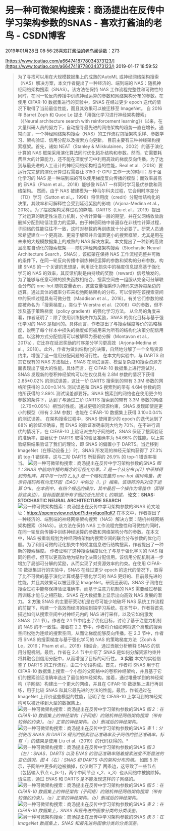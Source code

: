 
# 另一种可微架构搜索：商汤提出在反传中学习架构参数的SNAS - 喜欢打酱油的老鸟 - CSDN博客


2019年01月28日 08:56:28[喜欢打酱油的老鸟](https://me.csdn.net/weixin_42137700)阅读数：273


[https://www.toutiao.com/a6647418778034373123/](https://www.toutiao.com/a6647418778034373123/)
2019-01-17 18:59:52
> 为了寻找可以用在大规模数据集上的成熟的AutoML 或神经网络架构搜索（NAS）解决方案，本文作者提出了一种经济的、端到端的 NAS：随机神经网络架构搜索（SNAS）。该方法在保持 NAS 工作流程完整性和可微性的同时，在同一轮反向传播中训练神经运算的参数和网络架构分布的参数。在使用 CIFAR-10 数据集进行的实验中，SNAS 在经过更少 epoch 迭代的情况下取得了当前最佳性能，而且其效果可以被迁移至 ImageNet。
自 2016 年 Barret Zoph 和 Quoc Le 提出「用强化学习进行神经架构搜索」（《Neural architecture search with reinforcement learning》）以来，在大量科研人员的努力下，自动搜寻最先进的网络架构的趋势一直在增长。通常而言，一个神经网络架构搜索（NAS）的工作流程包括架构采样、参数学习、架构验证、信用分配以及搜索方向更新。
目前主要有三种神经架构搜索框架。首先，诸如 NEAT（Stanley & Miikkulainen，2002）的基于演化计算的 NAS 框架采用演化算法同时优化拓扑结构和参数。然而，它需要耗费巨大的计算能力，还不能在深度学习中利用高效的梯度反向传播。为了达到与最先进的人工设计的神经网络架构相当的性能，Real et al.（2018）要运行完完整的演化计算过程需要让 3150 个 GPU 工作一天的时间；基于强化学习的 NAS 是一种端到端的可以使用梯度反向传播的模型；而效率最高的 ENAS（Pham et al.，2018）能够像 NEAT 一样同时学习最优参数和网络架构。
然而，由于 NAS 被建模为一种马尔科夫过程，它会用时序差分（TD）学习（Sutton et al.,，1998）将信用度（credit）分配给结构化的决策，其效率和可解释性会受到延迟奖励的影响（Arjona-Medina et al.，2018）。为了摆脱架构采样过程的弊端，DARTS（Liu et al.，2019）提出了对运算的确定性注意力机制，分析计算每一层的期望，并在父网络收敛后删掉分配到较低注意力的运算。由于神经网络中普遍存在非线性计算过程，子网络的性能往往不一致，这时对参数的再训练就十分必要了。研究人员通常希望建立一个更高效、更易于解释并且偏置更小的搜索框架，尤其是用在未来的大规模数据集上的成熟的 NAS 解决方案。
本文提出了一种新的高效且高度自动化的搜索框架——随机神经网络架构搜索（Stochastic Neural Architecture Search，SNAS），该框架在保持 NAS 工作流程完整并可微的条件下，在同一轮反向传播中训练神经运算的参数和架构的分布参数。构建 SNAS 的一个关键的思想是，利用泛化损失中的梯度信息提高基于强化学习的 NAS 的效率，其反馈机制是由持续的奖励（reward）信号触发的。
为了能够与任意可微的损失函数相结合，搜索空间由一组服从完全可分解联合分布的 one-hot 随机变量表示，这些变量相乘作为掩码来选择每条边的运算。通过具体的概率分布来松弛网络架构的分布，可以使得在该搜索空间中的采样过程具有可微分性（Maddison et al.，2016）。有关它们参数的梯度被命名为「搜索梯度」，类似于 Wierstra et al.（2008）中的参数，但不涉及基于策略梯度（policy gradient）的强化学习方法。
从全局的角度来看，作者证明了：除了使用训练损失作为奖励，SNAS 的优化目标与基于强化学习的 NAS 是相同的。具体而言，作者提出了与搜索梯度等价的策略梯度，说明了每个样本中损失的梯度如何被用来为所有的结构化决策分配信用度。以这种方式分配信用可以被解释为泰勒分解（Montavon et al.，2017a），它比存在延迟奖励的时序差分学习更高效（Arjona-Medina et al.，2018）。此外，作者为做出结构化的决策，自然地分解了一个全局资源约束，增强了这一信用分配问题的可行性。
在本文的实验中，与 DARTS 和其它现有的 NAS 方法相比，SNAS 在测试误差、模型复杂度和搜索资源方面表现出了强大的性能。具体而言，在 CIFAR-10 数据集上进行测试时，SNAS 发现新的卷积神经架构可以在仅仅具有 2.8M 参数的情况下获得 2.85±0.02% 的测试误差，这比一阶 DARTS 搜索到的带有 3.3M 参数的网络所获得的 3.00±0.14% 测试误差和 ENAS 搜索到的带有 4.6M 参数的网络所获得的 2.89% 测试误差都要好。SNAS 搜索到的网络也在使用更少的参数的条件下，达到了与通过二阶 DARTS 搜索到的带有 3.3M 参数的网络（2.76±0.09%）相当的性能。通过更强的资源约束，SNAS 发现即使是更小的模型（带有 2.3M 参数）也能在 CIFAR-10 数据集上获得 3.10±0.04% 的测试误差。
在架构搜索过程中，SNAS 使用更少的 epoch 的迭代达到了 88% 的验证准确率，而 ENAS 的验证准确率则大约为 70%。在不进行调优的情况下，在 CIFAR-10 上验证派生的子网络时，SNAS 保证了搜索验证的准确率，显著优于 DARTS 取得的验证准确率为 54.66% 的性能。以上实验结果结果验证了我们的理论，即 SNAS 的偏置小于 DARTS。当迁移到 ImageNet（在移动设备上）时，SNAS 所发现的神经元架构获得了 27.3% 的 top-1 错误率，这与二阶 DARTS 所获得的 26.9% 的 top-1 错误率相当。
![另一种可微架构搜索：商汤提出在反传中学习架构参数的SNAS](http://p1.pstatp.com/large/pgc-image/131f7c8db81540ffae48ad5420c5d693)
*图 1：SNAS 中前向传播的概念的可视化结果。Z 是一个从分布 p(Z) 中采样得到的矩阵，其中每一行的 Z_(i,j) 是一个随机变量的 one-hot 编码向量，表示将掩码和有向无环图（DAG）中的边（i，j）相乘。该矩阵的列对应于运算 O^k。在本例中，有四个候选的操作，其中最后一个操作为零操作（即移除这条边）。目标函数是所有子图的泛化损失 L 的期望。*
**论文：SNAS: STOCHASTIC NEURAL ARCHITECTURE SEARCH**
![另一种可微架构搜索：商汤提出在反传中学习架构参数的SNAS](http://p3.pstatp.com/large/pgc-image/6f57b40063744234a60abfe4963a6ba7)
论文地址：https://openreview.net/pdf?id=rylqooRqK7
在本文中，作者提出了一种经济的、端到端的神经网络架构搜索（NAS）解决方案：随机神经网络架构搜索（SNAS）。该方法在保持 NAS 工作流程完整性和可微性的同时，在同一轮反向传播中训练神经运算的参数和网络架构分布的参数。在本文中，NAS 被重新规划为神经网络架构内搜索空间的联合分布参数的优化问题。为了利用可微的泛化损失中的梯度信息进行结构搜索，作者提出了一种新的搜索梯度。
作者证明了这种搜索梯度优化了与基于强化学习的 NAS 相同的目标，但可以更高效地为结构化决策分配信用。该信用分配机制进一步增加了局部可分解的奖励，从而实现了对资源效率的约束。在使用 CIFAR-10 数据集进行的实验中，SNAS 在经过更少 epoch 的迭代的情况下，取得了比不可微的基于演化计算或基于强化学习的 NAS 更好的、目前最先进的性能，并且其效果可以被迁移至 ImageNet。研究还表明，SNAS 子网络在搜索过程中能够保持验证准确率，而基于注意力机制的 NAS 需要经过参数再训练才能与之相匹敌，SNAS 在大数据集上显示出向高效 NAS 发展的潜力。
**2 方法**
SNAS 的主要研究动机是在尽可能少地破坏 NAS 系统工作流程的前提下，构建一个高效而经济的端到端学习系统。在本节中，作者将首先描述如何从搜索空间中对神经元内的 NAS 进行采样，以及它如何激发 SNAS（2.1 节）。作者在 2.1 节中给出了优化目标，讨论了基于注意力机制的 NAS 的不一致性。接着在 2.2 节中，作者将介绍如何将这个离散的搜索空间松弛为连续的搜索空间，从而让梯度能够反向传播。在 2.3 节中，作者将 SNAS 的搜索梯度与基于强化学习的 NAS 的策略梯度方法（Zoph & Le，2016；Pham et al.，2018）相结合，通过贡献分析解释 SNAS 的信用分配机制。最后，作者在 2.4 节中介绍了 SNAS 是如何分解资源约束并将其融合到信用分配中，从而增强了目标的可行性。
**3 实验**
本文的实验借鉴了 DARTS 的工作流程，由三个阶段构成。首先，作者将 SNAS 用于在 CIFAR-10 数据集上搜索一个小型的父网络中的卷积神经架构，并且基于它们的搜索验证准确率选出了最佳的神经架构。接着，通过堆叠学到的神经架构（子网络）构建出一个更大的网络，并且在 CIFAR-10 数据集上进行再训练，用于比较 SNAS 和其它最先进的方法的性能。最后，作者通过在 ImageNet 上评价这些模型的性能，证明了在 CIFAR-10 上学习到的神经架构可以被迁移到大型的数据集上。
![另一种可微架构搜索：商汤提出在反传中学习架构参数的SNAS](http://p1.pstatp.com/large/pgc-image/e5efda4a1e254220a0f308cde53736df)
*图 2：在 CIFAR-10 数据集上的神经架构（子网络）的随机神经网络架构搜索（带有较弱的约束）。（a）正常的神经架构。（b）删减后的神经架构。*
![另一种可微架构搜索：商汤提出在反传中学习架构参数的SNAS](http://p1.pstatp.com/large/pgc-image/09180ea51f4d48489549adcb739eef26)
*表 1：分别使用 SNAS 和 DARTS 得到的搜索验证准确率及子网络的验证准确率。标有「*」的结果是使用 Liu et al.（2019）的代码获得的。*
![另一种可微架构搜索：商汤提出在反传中学习架构参数的SNAS](http://p3.pstatp.com/large/pgc-image/2f26d143a0954402ad23f6fb442c2833)
*图 3（左）：SNAS、DARTS 以及 ENAS 的验证准确率随着搜索进度不断推进的变化情况。图 4（右）：SNAS 和 DARTS 中的架构分布的熵。*
如图 5 所示，子网络中更多的边被摘掉，仅仅剩下了 两条边，这导致了一些节点（包括输入节点 c_{k-1}，两个中间节点 x_2、x_3）也从网络中被摘除掉。请注意，通过 ENAS 和 DARTS 是不能发现这样的子网络的。
![另一种可微架构搜索：商汤提出在反传中学习架构参数的SNAS](http://p1.pstatp.com/large/pgc-image/9389835da9da43b8bfb752d1a5d9ca24)
*图 5：在 CIFAR-10 数据集上的神经架构（子网络）的随机神经网络架构搜索（带有较强的约束）。（a）正常的神经架构。（b）删减后的神经架构。*
![另一种可微架构搜索：商汤提出在反传中学习架构参数的SNAS](http://p3.pstatp.com/large/pgc-image/812eb02a6158454eab04444fbec65e4f)
*表 2：在 CIFAR-10 数据集上，SNAS 和最先进的图像分类的分类误差。*
![另一种可微架构搜索：商汤提出在反传中学习架构参数的SNAS](http://p9.pstatp.com/large/pgc-image/c116acb9fccd48e0a12c626af6fb4ce4)
*表 3：在 ImageNet 数据集上，SNAS 和最先进的图像分类的分类误差。*

